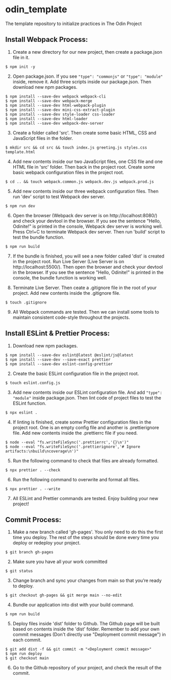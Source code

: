# odin_template

The template repository to initialize practices in The Odin Project

## Install Webpack Process:

1. Create a new directory for our new project, then create a package.json file in it.

```
$ npm init -y
```

2. Open package.json. If you see `"type": "commonjs"` or `"type": "module"` inside, remove it. Add three scripts inside our package.json. Then download new npm packages.

```
$ npm install --save-dev webpack webpack-cli
$ npm install --save-dev webpack-merge
$ npm install --save-dev html-webpack-plugin
$ npm install --save-dev mini-css-extract-plugin
$ npm install --save-dev style-loader css-loader
$ npm install --save-dev html-loader
$ npm install --save-dev webpack-dev-server
```

3. Create a folder called 'src'. Then create some basic HTML, CSS and JavaScript files in the folder.

```
$ mkdir src && cd src && touch index.js greeting.js styles.css template.html
```

4. Add new contents inside our two JavaScript files, one CSS file and one HTML file in 'src' folder. Then back in the project root.
   Create some basic webpack configuration files in the project root.

```
$ cd .. && touch webpack.common.js webpack.dev.js webpack.prod.js
```

5. Add new contents inside our three webpack configuration files. Then run 'dev' script to test Webpack dev server.

```
$ npm run dev
```

6. Open the browser (Webpack dev server is on http://localhost:8080/) and check your devtool in the browser. If you see the sentence "Hello, Odinite!" is printed in the console, Webpack dev server is working well. Press Ctrl+C to terminate Webpack dev server. Then run 'build' script to test the bundle function.

```
$ npm run build
```

7. If the bundle is finished, you will see a new folder called 'dist' is created in the project root. Run Live Server (Live Server is on http://localhost:5500/). Then open the browser and check your devtool in the browser. If you see the sentence "Hello, Odinite!" is printed in the console, the bundle function is working well.

8. Terminate Live Server. Then ceate a .gitignore file in the root of your project. Add new contents inside the .gitignore file.

```
$ touch .gitignore
```

9. All Webpack commands are tested. Then we can install some tools to maintain consistent code-style throughout the projects.

## Install ESLint & Prettier Process:

1. Download new npm packages.

```
$ npm install --save-dev eslint@latest @eslint/js@latest
$ npm install --save-dev --save-exact prettier
$ npm install --save-dev eslint-config-prettier
```

2. Create the basic ESLint configuration file in the project root.

```
$ touch eslint.config.js
```

3. Add new contents inside our ESLint configuration file. And add `"type": "module"` inside package.json. Then lint code of project files to test the ESLint function.

```
$ npx eslint .
```

4. If linting is finished, create somw Prettier configuration files in the project root. One is an empty config file and another is .prettierignore file. Add new contents inside the .prettierrc file if you need.

```
$ node --eval "fs.writeFileSync('.prettierrc','{}\n')"
$ node --eval "fs.writeFileSync('.prettierignore','# Ignore artifacts:\nbuild\ncoverage\n')"
```

5. Run the following command to check that files are already formatted.

```
$ npx prettier . --check
```

6. Run the following command to overwrite and format all files.

```
$ npx prettier . --write
```

7. All ESLint and Prettier commands are tested. Enjoy building your new project!

## Commit Process:

1. Make a new branch called 'gh-pages'. You only need to do this the first time you deploy. The rest of the steps should be done every time you deploy or redeploy your project.

```
$ git branch gh-pages
```

2. Make sure you have all your work committed

```
$ git status
```

3. Change branch and sync your changes from main so that you’re ready to deploy.

```
$ git checkout gh-pages && git merge main --no-edit
```

4. Bundle our application into dist with your build command.

```
$ npm run build
```

5. Deploy files inside 'dist' folder to Github. The Github page will be built based on contents inside the 'dist' folder. Remember to add your own commit messages (Don't directly use "Deployment commit message") in each commit.

```
$ git add dist -f && git commit -m "<Deployment commit message>"
$ npm run deploy
$ git checkout main
```

6. Go to the Github repository of your project, and check the result of the commit.
